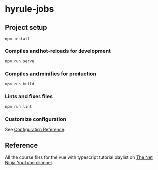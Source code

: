 # hyrule-jobs

## Project setup
```
npm install
```

### Compiles and hot-reloads for development
```
npm run serve
```

### Compiles and minifies for production
```
npm run build
```

### Lints and fixes files
```
npm run lint
```

### Customize configuration
See [Configuration Reference](https://cli.vuejs.org/config/).

## Reference
All the course files for the vue with typescript tutorial playlist on [The Net Ninja YouTube channel](https://www.youtube.com/playlist?list=PL4cUxeGkcC9gCtAuEdXTjNVE5bbMFo5OD).
